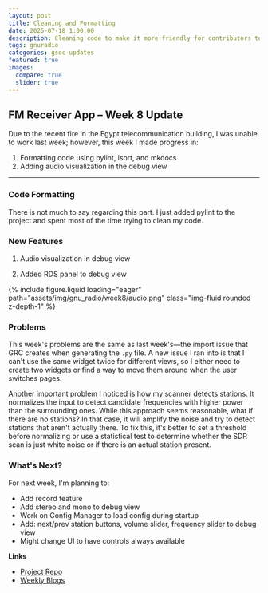 ```yaml
---
layout: post
title: Cleaning and Formatting
date: 2025-07-18 1:00:00
description: Cleaning code to make it more friendly for contributors to join, using pylint, isort, and mkdocs Python packages
tags: gnuradio 
categories: gsoc-updates
featured: true
images:
  compare: true
  slider: true
---
```


## FM Receiver App – Week 8 Update

Due to the recent fire in the Egypt telecommunication building, I was unable to work last week; however, this week I made progress in:

1. Formatting code using pylint, isort, and mkdocs
2. Adding audio visualization in the debug view

---

### Code Formatting

There is not much to say regarding this part. I just added pylint to the project and spent most of the time trying to clean my code.

### New Features

1. Audio visualization in debug view

2. Added RDS panel to debug view

<div class="row">
    <div class="col-sm mt-3 mt-md-0">
        {% include figure.liquid loading="eager" path="assets/img/gnu_radio/week8/audio.png" class="img-fluid rounded z-depth-1" %}
    </div>
</div>

### Problems

This week's problems are the same as last week's—the import issue that GRC creates when generating the `.py` file. A new issue I ran into is that I can't use the same widget twice for different views, so I either need to create two widgets or find a way to move them around when the user switches pages.

Another important problem I noticed is how my scanner detects stations. It normalizes the input to detect candidate frequencies with higher power than the surrounding ones. While this approach seems reasonable, what if there are no stations? In that case, it will amplify the noise and try to detect stations that aren't actually there. To fix this, it's better to set a threshold before normalizing or use a statistical test to determine whether the SDR scan is just white noise or if there is an actual station present.

### What's Next?

For next week, I'm planning to:

- Add record feature
- Add stereo and mono to debug view
- Work on Config Manager to load config during startup
- Add: next/prev station buttons, volume slider, frequency slider to debug view
- Might change UI to have controls always available

**Links**

- [Project Repo](https://github.com/StudHamza/GNU-Radio-FM-App)
- [Weekly Blogs](https://studhamza.github.io/hamza-folio/blog/tag/gnuradio/)
